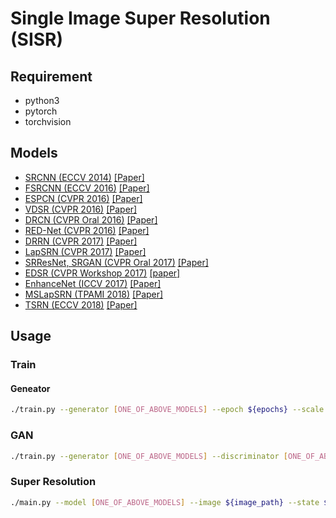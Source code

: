 # Single Image Super Resolution (SISR)

## Requirement

* python3
* pytorch
* torchvision

## Models

* [SRCNN (ECCV 2014)](./models/SRCNN/) [[Paper]](https://arxiv.org/abs/1501.00092)
* [FSRCNN (ECCV 2016)](./models/FSRCNN/) [[Paper]](https://arxiv.org/abs/1608.00367)
* [ESPCN (CVPR 2016)](./models/ESPCN/) [[Paper]](https://arxiv.org/abs/1609.05158)
* [VDSR (CVPR 2016)](./models/VDSR/) [[Paper]](https://arxiv.org/abs/1511.04587)
* [DRCN (CVPR Oral 2016)](./models/DRCN/) [[Paper]](https://arxiv.org/abs/1511.04491)
* [RED-Net (CVPR 2016)](./models/REDNet/) [[Paper]](https://arxiv.org/abs/1603.09056)
* [DRRN (CVPR 2017)](./models/DRRN/) [[Paper]](https://ieeexplore.ieee.org/document/8099781)
* [LapSRN (CVPR 2017)](./models/LapSRN/) [[Paper]](https://arxiv.org/abs/1704.03915)
* [SRResNet, SRGAN (CVPR Oral 2017)](./models/SRGAN/) [[Paper]](https://arxiv.org/abs/1609.04802)
* [EDSR (CVPR Workshop 2017)](./models/EDSR/) [[paper]](https://arxiv.org/abs/1707.02921)
* [EnhanceNet (ICCV 2017)](./models/EnhanceNet/) [[Paper]](https://arxiv.org/abs/1612.07919)
* [MSLapSRN (TPAMI 2018)](./models/MSLapSRN/) [[Paper]](https://arxiv.org/abs/1710.01992)
* [TSRN (ECCV 2018)](./models/TSRN/) [[Paper]](https://arxiv.org/abs/1808.00043)

## Usage

### Train

#### Geneator

```bash
./train.py --generator [ONE_OF_ABOVE_MODELS] --epoch ${epochs} --scale ${upscale_factor}
```

### GAN

```bash
./train.py --generator [ONE_OF_ABOVE_MODELS] --discriminator [ONE_OF_ABOVE_DISCRIMINATIOR] --epoch ${epochs} --scale ${upscale_factor}
```


### Super Resolution

```bash
./main.py --model [ONE_OF_ABOVE_MODELS] --image ${image_path} --state ${state_path} --scale ${upscale_factor}
```
